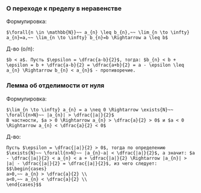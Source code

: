 ### О переходе к пределу в неравенстве
Формулировка:
```spoiler-markdown
$\forall{n \in \mathbb{N}}~~ a_{n} \leq b_{n},~~ \lim_{n \to \infty} a_{n}=a,~~ \lim_{n \to \infty} b_{n}=b \Rightarrow a \leq b$
```

Д-во (о/п):
```spoiler-markdown
$b < a$. Пусть $\epsilon = \dfrac{a-b}{2}$, тогда: $b_{n} < b + \epsilon = b + \dfrac{a-b}{2} = \dfrac{a+b}{2} = a - \epsilon \leq a_{n} \Rightarrow b_{n} < a_{n}$ - противоречие.
```

### Лемма об отделимости от нуля
Формулировка:
```spoiler-markdown
$\lim_{n \to \infty} a_{n} = a \neq 0 \Rightarrow \exists{N}~~ \forall{n>N}~~ |a_{n}| > \dfrac{|a|}{2}$
В частности, $a > 0 \Rightarrow a_{n} > \dfrac{a}{2} > 0$ и $a < 0 \Rightarrow a_{n} < \dfrac{a}{2} < 0$
```

Д-во:
```spoiler-markdown
Пусть $\epsilon = \dfrac{|a|}{2} > 0$, тогда по определению $\exists{N}~~ \forall{n>N}~~ |a_{n}-a| < \dfrac{|a|}{2}$, а значит: $a - \dfrac{|a|}{2} < a_{n} < a + \dfrac{|a|}{2} \Rightarrow |a_{n}| > |a| - \dfrac{|a|}{2} = \dfrac{|a|}{2}$, из чего следует:
$$\begin{cases} 
a>0,~~ a_{n} > \dfrac{a}{2} \\ 
a<0,~~ a_{n} < \dfrac{a}{2} \\ 
\end{cases}$$
```